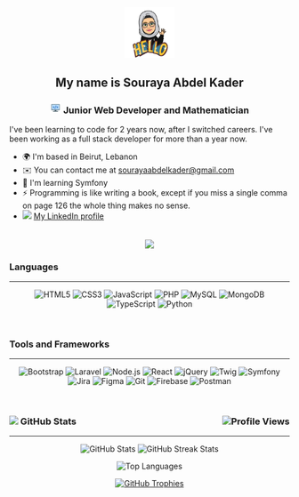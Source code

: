 <div align="center">
  <img width="18%" src ="./assets/hello.png"/>
  <br>
  <h2> My name is Souraya Abdel Kader </h2>
</div>

<div align="center">
<h3> <img width="20px" src="./assets/icons8-programming.gif"/> Junior Web Developer and Mathematician </h3>
</div>

I've been learning to code for 2 years now, after I switched careers. I've been working as a full stack developer for more than a year now.

* 🌍  I'm based in Beirut, Lebanon
* ✉️  You can contact me at [sourayaabdelkader@gmail.com](mailto:sourayaabdelkader@gmail.com)
* 🧠  I'm learning Symfony
* ⚡  Programming is like writing a book, except if you miss a single comma on page 126 the whole thing makes no sense.
*  <img height="18px" src="https://github.com/user-attachments/assets/d2741f2d-16ea-4cd8-9c26-daca54be40f9" /> <a href="https://www.linkedin.com/in/souraya-abdel-kader/" target="_blank" rel="noreferrer"> My LinkedIn profile </a>

<br>
<div align="center">
    <img align="center" src="https://quotes-github-readme.vercel.app/api?type=horizontal&theme=nord&border=true" />
</div>


### Languages

---

<p align="center">
  <img src="https://img.shields.io/badge/HTML5-E34F26?style=for-the-badge&logo=html5&logoColor=white" alt="HTML5"/>
  <img src="https://img.shields.io/badge/CSS3-1572B6?style=for-the-badge&logo=css3&logoColor=white" alt="CSS3"/>
  <img src="https://img.shields.io/badge/JavaScript-F7DF1E?style=for-the-badge&logo=javascript&logoColor=black" alt="JavaScript"/>
  <img src="https://img.shields.io/badge/PHP-777BB4?style=for-the-badge&logo=php&logoColor=white" alt="PHP"/>
  <img src="https://img.shields.io/badge/MySQL-4479A1?style=for-the-badge&logo=mysql&logoColor=white" alt="MySQL"/>
  <img src="https://img.shields.io/badge/MongoDB-4EA94B?style=for-the-badge&logo=mongodb&logoColor=white" alt="MongoDB"/>
  <img src="https://img.shields.io/badge/TypeScript-007ACC?style=for-the-badge&logo=typescript&logoColor=white" alt="TypeScript"/>
  <img src="https://img.shields.io/badge/Python-3776AB?style=for-the-badge&logo=python&logoColor=white" alt="Python"/>
</p>

<br>

### Tools and Frameworks

---

<p align="center">
  <img src="https://img.shields.io/badge/Bootstrap-563D7C?style=for-the-badge&logo=bootstrap&logoColor=white" alt="Bootstrap"/>
  <img src="https://img.shields.io/badge/Laravel-FF2D20?style=for-the-badge&logo=laravel&logoColor=white" alt="Laravel"/>
  <img src="https://img.shields.io/badge/Node.js-339933?style=for-the-badge&logo=nodedotjs&logoColor=white" alt="Node.js"/>
  <img src="https://img.shields.io/badge/React-20232A?style=for-the-badge&logo=react&logoColor=61DAFB" alt="React"/>
  <img src="https://img.shields.io/badge/JQuery-0769AD?style=for-the-badge&logo=jquery&logoColor=white" alt="jQuery"/>
  <img src="https://img.shields.io/badge/Twig-339933?style=for-the-badge&logo=twig&logoColor=white" alt="Twig"/>
  <img src="https://img.shields.io/badge/Symfony-000000?style=for-the-badge&logo=symfony&logoColor=white" alt="Symfony"/>
  <img src="https://img.shields.io/badge/Jira-0052CC?style=for-the-badge&logo=jira&logoColor=white" alt="Jira"/>
  <img src="https://img.shields.io/badge/Figma-F24E1E?style=for-the-badge&logo=figma&logoColor=white" alt="Figma"/>
  <img src="https://img.shields.io/badge/Git-F05032?style=for-the-badge&logo=git&logoColor=white" alt="Git"/>
  <img src="https://img.shields.io/badge/Firebase-FFCA28?style=for-the-badge&logo=firebase&logoColor=black" alt="Firebase"/>
  <img src="https://img.shields.io/badge/Postman-FF6C37?style=for-the-badge&logo=postman&logoColor=white" alt="Postman"/>
</p>

<br>

### <img src="https://img.icons8.com/ios-filled/30/ffffff/github.png" width="20"/> GitHub Stats <img src="https://komarev.com/ghpvc/?username=sourayaabdelkader&label=Profile%20views&color=0e75b6&style=flat" alt="Profile Views" align="right" />

---

<p align="center">
  <img src="https://github-readme-stats.vercel.app/api?username=sourayaabdelkader&show_icons=true&locale=en" alt="GitHub Stats" />
  <img src="https://github-readme-streak-stats.herokuapp.com/?user=sourayaabdelkader&" alt="GitHub Streak Stats" />
</p>

<p align="center">
  <img src="https://github-readme-stats.vercel.app/api/top-langs?username=sourayaabdelkader&show_icons=true&locale=en&layout=compact" alt="Top Languages" />
</p>

<p align="center">
  <a href="https://github.com/ryo-ma/github-profile-trophy">
    <img src="https://github-profile-trophy.vercel.app/?username=sourayaabdelkader" alt="GitHub Trophies" />
  </a>
</p>
